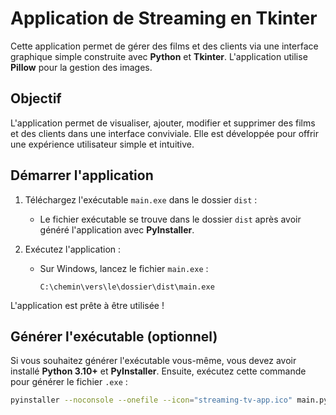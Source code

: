 # Application de Streaming en Tkinter

Cette application permet de gérer des films et des clients via une interface graphique simple construite avec **Python** et **Tkinter**. L'application utilise **Pillow** pour la gestion des images.

## Objectif

L'application permet de visualiser, ajouter, modifier et supprimer des films et des clients dans une interface conviviale. Elle est développée pour offrir une expérience utilisateur simple et intuitive.

## Démarrer l'application

1. Téléchargez l'exécutable `main.exe` dans le dossier `dist` :
   - Le fichier exécutable se trouve dans le dossier `dist` après avoir généré l'application avec **PyInstaller**.

2. Exécutez l'application :
   - Sur Windows, lancez le fichier `main.exe` :
     ```
     C:\chemin\vers\le\dossier\dist\main.exe
     ```

L'application est prête à être utilisée !

## Générer l'exécutable (optionnel)

Si vous souhaitez générer l'exécutable vous-même, vous devez avoir installé **Python 3.10+** et **PyInstaller**. Ensuite, exécutez cette commande pour générer le fichier `.exe` :

```bash
pyinstaller --noconsole --onefile --icon="streaming-tv-app.ico" main.py
